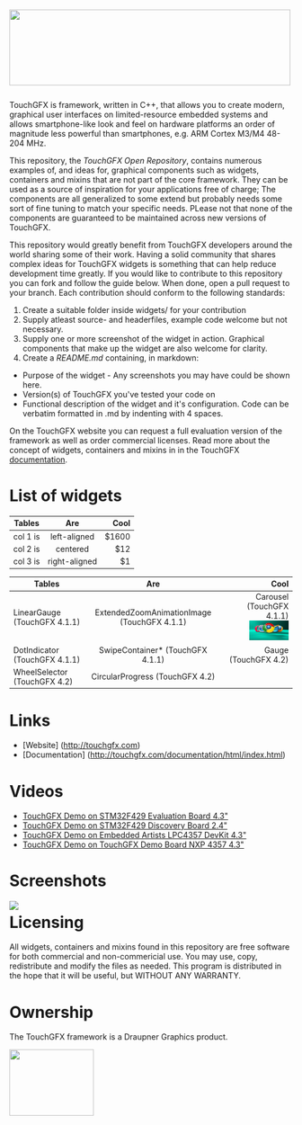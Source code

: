 # <img src="http://touchgfx.com/static/touchgfx_logo_open_rep_small.png" width="500" height="135">

TouchGFX is framework, written in C++, that allows you to create modern, graphical user interfaces on limited-resource embedded systems and allows smartphone-like look and feel on hardware platforms an order of magnitude less powerful than smartphones, e.g. ARM Cortex M3/M4 48-204 MHz.

This repository, the *TouchGFX Open Repository*, contains numerous examples of, and ideas for, graphical components such as widgets, containers and mixins that are not part of the core framework. They can be used as a source of inspiration for your applications free of charge; The components are all generalized to some extend but probably needs some sort of fine tuning to match your specific needs. PLease not that none of the components are guaranteed to be maintained across new versions of TouchGFX. 

This repository would greatly benefit from TouchGFX developers around the world sharing some of their work. Having a solid community that shares complex ideas for TouchGFX widgets is something that can help reduce development time greatly. If you would like to contribute to this repository you can fork and follow the guide below. When done, open a pull request to your branch. Each contribution should conform to the following standards:

 1. Create a suitable folder inside widgets/ for your contribution
 2. Supply atleast source- and headerfiles, example code welcome but not necessary.
 2. Supply one or more screenshot of the widget in action. Graphical components that make up the widget are also welcome for clarity.
 3. Create a *README.md* containing, in markdown:
   - Purpose of the widget - Any screenshots you may have could be shown here.
   - Version(s) of TouchGFX you've tested your code on
   - Functional description of the widget and it's configuration. Code can be verbatim formatted in .md by indenting with 4 spaces.

On the TouchGFX website you can request a full evaluation version of the framework as well as order commercial licenses. Read more about the concept of widgets, containers and mixins in  in the TouchGFX [documentation](http://touchgfx.com/documentation/html/index.html).

# List of widgets

| Tables   |      Are      |  Cool |
|----------|:-------------:|------:|
| col 1 is |  left-aligned | $1600 |
| col 2 is |    centered   |   $12 |
| col 3 is | right-aligned |    $1 |

| Tables   |      Are      |  Cool | 
|----------|:-------------:|------:|
| LinearGauge (TouchGFX 4.1.1) | ExtendedZoomAnimationImage (TouchGFX 4.1.1)      |  Carousel (TouchGFX 4.1.1) <img src="widgets/Carousel/screenshots/carouselThumbnail.bmp" width="70" height="35"> |
| DotIndicator (TouchGFX 4.1.1) | SwipeContainer* (TouchGFX 4.1.1) | Gauge (TouchGFX 4.2) |
| WheelSelector (TouchGFX 4.2) | CircularProgress (TouchGFX 4.2)| |

 
# Links

* [Website] (http://touchgfx.com)
* [Documentation] (http://touchgfx.com/documentation/html/index.html)

# Videos

* [TouchGFX Demo on STM32F429 Evaluation Board 4.3"](http://www.youtube.com/watch?v=QcKX_Pc6ldU)
* [TouchGFX Demo on STM32F429 Discovery Board 2.4"](http://www.youtube.com/watch?v=j-fgE1hOlbo)
* [TouchGFX Demo on Embedded Artists LPC4357 DevKit 4.3"](http://www.youtube.com/watch?v=OzRpGLfjh1c)
* [TouchGFX Demo on TouchGFX Demo Board NXP 4357 4.3"](http://www.youtube.com/watch?v=dvSK0oXQqfA)

# Screenshots

<img align="left" src="http://touchgfx.com/static/touchgfx_demos.png">

# Licensing

All widgets, containers and mixins found in this repository are free software for both commercial and non-commericial use. You may use, copy, redistribute and modify the files as needed. This program is distributed in the hope that it will be useful, but WITHOUT ANY WARRANTY.

# Ownership

The TouchGFX framework is a Draupner Graphics product.

<img align="left" width="150" height="118" src="http://touchgfx.com/static/draupner_vlogo.png">
